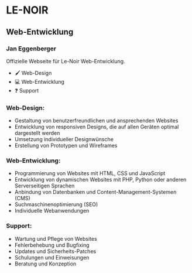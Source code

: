 # LE-NOIR
## Web-Entwicklung
### Jan Eggenberger

Offizielle Webseite für Le-Noir Web-Entwicklung.

- 🖌️ Web-Design
- 💻 Web-Entwicklung
- ❓ Support

### Web-Design:

- Gestaltung von benutzerfreundlichen und ansprechenden Websites
- Entwicklung von responsiven Designs, die auf allen Geräten optimal dargestellt werden
- Umsetzung individueller Designwünsche
- Erstellung von Prototypen und Wireframes

### Web-Entwicklung:

- Programmierung von Websites mit HTML, CSS und JavaScript
- Entwicklung von dynamischen Websites mit PHP, Python oder anderen Serverseitigen Sprachen
- Anbindung von Datenbanken und Content-Management-Systemen (CMS)
- Suchmaschinenoptimierung (SEO)
- Individuelle Webanwendungen

### Support:

- Wartung und Pflege von Websites
- Fehlerbehebung und Bugfixing
- Updates und Sicherheits-Patches
- Schulungen und Einweisungen
- Beratung und Konzeption

